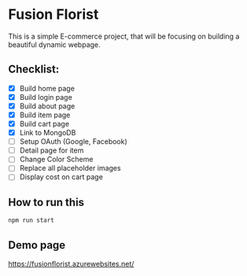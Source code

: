 # Fusion Florist
 
This is a simple E-commerce project, that will be focusing on building a beautiful dynamic webpage.

## Checklist:
- [x] Build home page
- [x] Build login page
- [x] Build about page
- [x] Build item page
- [x] Build cart page
- [x] Link to MongoDB
- [ ] Setup OAuth (Google, Facebook)
- [ ] Detail page for item
- [ ] Change Color Scheme
- [ ] Replace all placeholder images
- [ ] Display cost on cart page

## How to run this
```bash
npm run start
```
## Demo page
https://fusionflorist.azurewebsites.net/
